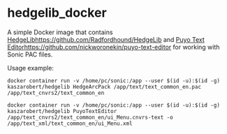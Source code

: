 # hedgelib_docker

A simple Docker image that contains [HedgeLib](https://github.com/Radfordhound/HedgeLib)https://github.com/Radfordhound/HedgeLib and [Puyo Text Editor](https://github.com/nickworonekin/puyo-text-editor)https://github.com/nickworonekin/puyo-text-editor for working with Sonic PAC files.

Usage example:

```
docker container run -v /home/pc/sonic:/app --user $(id -u):$(id -g) kaszarobert/hedgelib HedgeArcPack /app/text/text_common_en.pac /app/text_cnvrs2/text_common_en
```

```
docker container run -v /home/pc/sonic:/app --user $(id -u):$(id -g) kaszarobert/hedgelib PuyoTextEditor /app/text_cnvrs2/text_common_en/ui_Menu.cnvrs-text -o /app/text_xml/text_common_en/ui_Menu.xml
```
